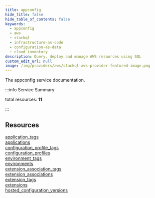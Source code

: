 ```yaml
---
title: appconfig
hide_title: false
hide_table_of_contents: false
keywords:
  - appconfig
  - aws
  - stackql
  - infrastructure-as-code
  - configuration-as-data
  - cloud inventory
description: Query, deploy and manage AWS resources using SQL
custom_edit_url: null
image: /img/providers/aws/stackql-aws-provider-featured-image.png
---
```


The appconfig service documentation.

:::info Service Summary

<div class="row">
<div class="providerDocColumn">
<span>total resources:&nbsp;<b>11</b></span><br />
</div>
</div>

:::

## Resources
<div class="row">
<div class="providerDocColumn">
<a href="/providers/aws/appconfig/application_tags/">application_tags</a><br />
<a href="/providers/aws/appconfig/applications/">applications</a><br />
<a href="/providers/aws/appconfig/configuration_profile_tags/">configuration_profile_tags</a><br />
<a href="/providers/aws/appconfig/configuration_profiles/">configuration_profiles</a><br />
<a href="/providers/aws/appconfig/environment_tags/">environment_tags</a><br />
<a href="/providers/aws/appconfig/environments/">environments</a>
</div>
<div class="providerDocColumn">
<a href="/providers/aws/appconfig/extension_association_tags/">extension_association_tags</a><br />
<a href="/providers/aws/appconfig/extension_associations/">extension_associations</a><br />
<a href="/providers/aws/appconfig/extension_tags/">extension_tags</a><br />
<a href="/providers/aws/appconfig/extensions/">extensions</a><br />
<a href="/providers/aws/appconfig/hosted_configuration_versions/">hosted_configuration_versions</a>
</div>
</div>
